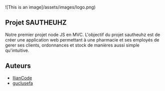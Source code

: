 ![This is an image]/assets/images/logo.png)

## Projet SAUTHEUHZ
Notre premier projet node JS en MVC. 
L'objectif du projet sautheuhz est de créer une application web permettant à une pharmacie et ses employés de gerer ses clients, ordonnances et stock de manières aussi simple qu'intuitive.


## Auteurs
- [IlianCode](https://github.com/IlianCode)
- [guclusefa](https://github.com/guclusefa)
